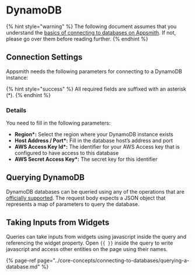 # DynamoDB

{% hint style="warning" %}
The following document assumes that you understand the [basics of connecting to databases on Appsmith](../core-concepts/connecting-to-databases/). If not, please go over them before reading further.
{% endhint %}

## Connection Settings

Appsmith needs the following parameters for connecting to a DynamoDB instance:

{% hint style="success" %}
All required fields are suffixed with an asterisk \(\*\).
{% endhint %}

### **Details**

You need to fill in the following parameters:

* **Region\*:** Select the region where your DynamoDB instance exists
* **Host Address / Port\*:** Fill in the database host’s address and port
* **AWS Access Key Id\*:** The identifier for your AWS Access key that is configured to have access to this database
* **AWS Secret Access Key\*:** The secret key for this identifier 

## Querying DynamoDB

DynamoDB databases can be queried using any of the operations that are [officially supported](https://docs.aws.amazon.com/amazondynamodb/latest/APIReference/API_Operations_Amazon_DynamoDB.html). The request body expects a JSON object that represents a map of parameters to query the database.

## Taking Inputs from Widgets

Queries can take inputs from widgets using javascript inside the query and referencing the widget property. Open `{{ }}` inside the query to write javascript and access other entities on the page using their names.


{% page-ref page="../core-concepts/connecting-to-databases/querying-a-database.md" %}

